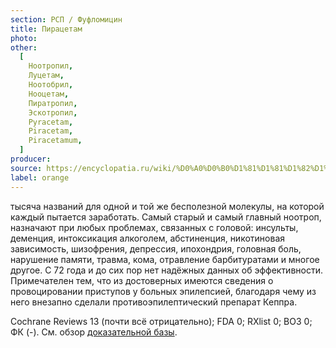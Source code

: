 ```yaml
---
section: РСП / Фуфломицин
title: Пирацетам
photo:
other:
  [
    Ноотропил,
    Луцетам,
    Ноотобрил,
    Нооцетам,
    Пиратропил,
    Эскотропил,
    Pyracetam,
    Piracetam,
    Piracetamum,
  ]
producer:
source: https://encyclopatia.ru/wiki/%D0%A0%D0%B0%D1%81%D1%81%D1%82%D1%80%D0%B5%D0%BB%D1%8C%D0%BD%D1%8B%D0%B9_%D1%81%D0%BF%D0%B8%D1%81%D0%BE%D0%BA_%D0%BF%D1%80%D0%B5%D0%BF%D0%B0%D1%80%D0%B0%D1%82%D0%BE%D0%B2
label: orange
---
```


тысяча названий для одной и той же бесполезной молекулы, на которой каждый пытается заработать. Самый старый и самый главный ноотроп, назначают при любых проблемах, связанных с головой: инсульты, деменция, интоксикация алкоголем, абстиненция, никотиновая зависимость, шизофрения, депрессия, ипохондрия, головная боль, нарушение памяти, травма, кома, отравление барбитуратами и многое другое. С 72 года и до сих пор нет надёжных данных об эффективности. Примечателен тем, что из достоверных имеются сведения о провоцировании приступов у больных эпилепсией, благодаря чему из него внезапно сделали противоэпилептический препарат Кеппра.

Cochrane Reviews 13 (почти всё отрицательно); FDA 0; RXlist 0; ВОЗ 0; ФК (-). См. обзор [доказательной базы](http://own.0x3.ru/index.php/s/7TYLfocAyXbajaN).
